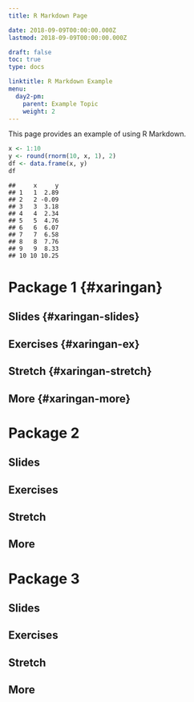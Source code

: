 ```yaml
---
title: R Markdown Page

date: 2018-09-09T00:00:00.000Z
lastmod: 2018-09-09T00:00:00.000Z

draft: false
toc: true
type: docs

linktitle: R Markdown Example
menu:
  day2-pm:
    parent: Example Topic
    weight: 2
---
```


This page provides an example of using R Markdown.


```r
x <- 1:10
y <- round(rnorm(10, x, 1), 2)
df <- data.frame(x, y)
df
```

```
##     x     y
## 1   1  2.89
## 2   2 -0.09
## 3   3  3.18
## 4   4  2.34
## 5   5  4.76
## 6   6  6.07
## 7   7  6.58
## 8   8  7.76
## 9   9  8.33
## 10 10 10.25
```


# Package 1 {#xaringan}

## Slides {#xaringan-slides}

## Exercises {#xaringan-ex}

## Stretch {#xaringan-stretch}

## More {#xaringan-more}

# Package 2

## Slides

## Exercises

## Stretch

## More

# Package 3

## Slides

## Exercises

## Stretch

## More

